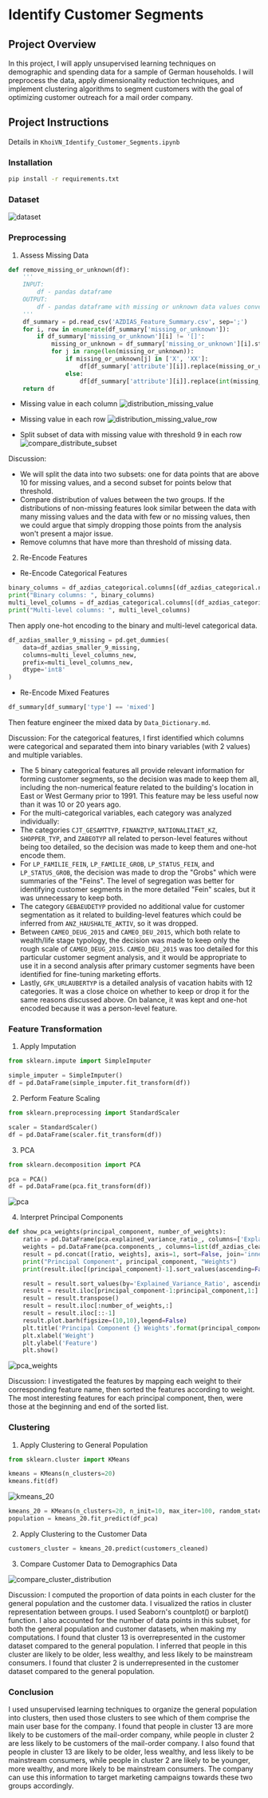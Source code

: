 # Identify Customer Segments

## Project Overview
In this project, I will apply unsupervised learning techniques on demographic and spending data for a sample of German households. I will preprocess the data, apply dimensionality reduction techniques, and implement clustering algorithms to segment customers with the goal of optimizing customer outreach for a mail order company.

## Project Instructions

Details in `KhoiVN_Identify_Customer_Segments.ipynb`

### Installation
```bash
pip install -r requirements.txt
```

### Dataset
![dataset](./images/dataset.png)

### Preprocessing
1. Assess Missing Data
```python
def remove_missing_or_unknown(df):
    '''
    INPUT:
        df - pandas dataframe
    OUTPUT:
        df - pandas dataframe with missing or unknown data values converted to NaNs
    '''
    df_summary = pd.read_csv('AZDIAS_Feature_Summary.csv', sep=';')
    for i, row in enumerate(df_summary['missing_or_unknown']):
        if df_summary['missing_or_unknown'][i] != '[]':
            missing_or_unknown = df_summary['missing_or_unknown'][i].strip('[]').split(',')
            for j in range(len(missing_or_unknown)):
                if missing_or_unknown[j] in ['X', 'XX']:
                    df[df_summary['attribute'][i]].replace(missing_or_unknown[j], np.nan, inplace=True)
                else:
                    df[df_summary['attribute'][i]].replace(int(missing_or_unknown[j]), np.nan, inplace=True)
    return df
```

- Missing value in each column
![distribution_missing_value](./images/distribution_missing_value.png)

- Missing value in each row
![distribution_missing_value_row](./images/distribution_missing_value_row.png)

- Split subset of data with missing value with threshold 9 in each row
![compare_distribute_subset](./images/compare_distribute_subset.png)

Discussion:
- We will split the data into two subsets: one for data points that are above 10 for missing values, and a second subset for points below that threshold.
- Compare distribution of values between the two groups. If the distributions of non-missing features look similar between the data with many missing values and the data with few or no missing values, then we could argue that simply dropping those points from the analysis won't present a major issue.
- Remove columns that have more than threshold of missing data.

2. Re-Encode Features
- Re-Encode Categorical Features
```python
binary_columns = df_azdias_categorical.columns[(df_azdias_categorical.nunique() == 2)].tolist()
print("Binary columns: ", binary_columns)
multi_level_columns = df_azdias_categorical.columns[(df_azdias_categorical.nunique() > 2)].tolist()
print("Multi-level columns: ", multi_level_columns)
```

Then apply one-hot encoding to the binary and multi-level categorical data.
```python
df_azdias_smaller_9_missing = pd.get_dummies(
    data=df_azdias_smaller_9_missing,
    columns=multi_level_columns_new,
    prefix=multi_level_columns_new,
    dtype='int8'
)
```

- Re-Encode Mixed Features
```python
df_summary[df_summary['type'] == 'mixed']
```

Then feature engineer the mixed data by `Data_Dictionary.md`.

Discussion:
For the categorical features, I first identified which columns were categorical and separated them into binary variables (with 2 values) and multiple variables.
- The 5 binary categorical features all provide relevant information for forming customer segments, so the decision was made to keep them all, including the non-numerical feature related to the building's location in East or West Germany prior to 1991. This feature may be less useful now than it was 10 or 20 years ago.
- For the multi-categorical variables, each category was analyzed individually:
- The categories `CJT_GESAMTTYP`, `FINANZTYP`, `NATIONALITAET_KZ`, `SHOPPER_TYP`, and `ZABEOTYP` all related to person-level features without being too detailed, so the decision was made to keep them and one-hot encode them.
- For `LP_FAMILIE_FEIN`, `LP_FAMILIE_GROB`, `LP_STATUS_FEIN`, and `LP_STATUS_GROB`, the decision was made to drop the "Grobs" which were summaries of the "Feins". The level of segregation was better for identifying customer segments in the more detailed "Fein" scales, but it was unnecessary to keep both.
- The category `GEBAEUDETYP` provided no additional value for customer segmentation as it related to building-level features which could be inferred from `ANZ_HAUSHALTE_AKTIV`, so it was dropped.
- Between `CAMEO_DEUG_2015` and `CAMEO_DEU_2015`, which both relate to wealth/life stage typology, the decision was made to keep only the rough scale of `CAMEO_DEUG_2015`. `CAMEO_DEU_2015` was too detailed for this particular customer segment analysis, and it would be appropriate to use it in a second analysis after primary customer segments have been identified for fine-tuning marketing efforts.
- Lastly, `GFK_URLAUBERTYP` is a detailed analysis of vacation habits with 12 categories. It was a close choice on whether to keep or drop it for the same reasons discussed above. On balance, it was kept and one-hot encoded because it was a person-level feature.

### Feature Transformation
1. Apply Imputation
```python
from sklearn.impute import SimpleImputer

simple_imputer = SimpleImputer()
df = pd.DataFrame(simple_imputer.fit_transform(df))
```

2. Perform Feature Scaling
```python
from sklearn.preprocessing import StandardScaler

scaler = StandardScaler()
df = pd.DataFrame(scaler.fit_transform(df))
```

3. PCA
```python
from sklearn.decomposition import PCA

pca = PCA()
df = pd.DataFrame(pca.fit_transform(df))
```

![pca](./images/pca.png)

4. Interpret Principal Components
```python
def show_pca_weights(principal_component, number_of_weights):
    ratio = pd.DataFrame(pca.explained_variance_ratio_, columns=['Explained_Variance_Ratio'])
    weights = pd.DataFrame(pca.components_, columns=list(df_azdias_cleaned.columns.values))
    result = pd.concat([ratio, weights], axis=1, sort=False, join='inner')
    print("Principal Component", principal_component, "Weights")
    print(result.iloc[(principal_component)-1].sort_values(ascending=False)[:number_of_weights])

    result = result.sort_values(by='Explained_Variance_Ratio', ascending=False)
    result = result.iloc[principal_component-1:principal_component,1:]
    result = result.transpose()
    result = result.iloc[:number_of_weights,:]
    result = result.iloc[::-1]
    result.plot.barh(figsize=(10,10),legend=False)
    plt.title('Principal Component {} Weights'.format(principal_component))
    plt.xlabel('Weight')
    plt.ylabel('Feature')
    plt.show()
```

![pca_weights](./images/pca_weights.png)

Discussion:
I investigated the features by mapping each weight to their corresponding feature name, then sorted the features according to weight. The most interesting features for each principal component, then, were those at the beginning and end of the sorted list.

### Clustering
1. Apply Clustering to General Population
```python
from sklearn.cluster import KMeans

kmeans = KMeans(n_clusters=20)
kmeans.fit(df)
```

![kmeans_20](./images/kmeans_20.png)

```python
kmeans_20 = KMeans(n_clusters=20, n_init=10, max_iter=100, random_state=8071)
population = kmeans_20.fit_predict(df_pca)
```

2. Apply Clustering to the Customer Data
```python
customers_cluster = kmeans_20.predict(customers_cleaned)
```

3. Compare Customer Data to Demographics Data

![compare_cluster_distribution](./images/compare_cluster_distribution.png)

Discussion: I computed the proportion of data points in each cluster for the general population and the customer data. I visualized the ratios in cluster representation between groups. I used Seaborn's countplot() or barplot() function. I also accounted for the number of data points in this subset, for both the general population and customer datasets, when making my computations. I found that cluster 13 is overrepresented in the customer dataset compared to the general population. I inferred that people in this cluster are likely to be older, less wealthy, and less likely to be mainstream consumers. I found that cluster 2 is underrepresented in the customer dataset compared to the general population.

### Conclusion
I used unsupervised learning techniques to organize the general population into clusters, then used those clusters to see which of them comprise the main user base for the company. I found that people in cluster 13 are more likely to be customers of the mail-order company, while people in cluster 2 are less likely to be customers of the mail-order company. I also found that people in cluster 13 are likely to be older, less wealthy, and less likely to be mainstream consumers, while people in cluster 2 are likely to be younger, more wealthy, and more likely to be mainstream consumers. The company can use this information to target marketing campaigns towards these two groups accordingly.
